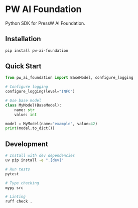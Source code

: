 # PW AI Foundation

Python SDK for PressW AI Foundation.

## Installation

```bash
pip install pw-ai-foundation
```

## Quick Start

```python
from pw_ai_foundation import BaseModel, configure_logging

# Configure logging
configure_logging(level="INFO")

# Use base model
class MyModel(BaseModel):
    name: str
    value: int

model = MyModel(name="example", value=42)
print(model.to_dict())
```

## Development

```bash
# Install with dev dependencies
uv pip install -e ".[dev]"

# Run tests
pytest

# Type checking
mypy src

# Linting
ruff check .
```
